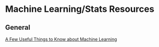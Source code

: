 # Machine Learning/Stats Resources

## General
[A Few Useful Things to Know about Machine Learning](https://homes.cs.washington.edu/~pedrod/papers/cacm12.pdf)
